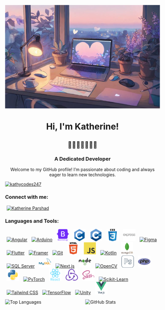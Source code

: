 <img src="banner.jpg" width="1280" alt="Banner" />
<h1 align="center">Hi, I'm Katherine!</h1>
<h2 align="center">👩🏻‍💻📓✍🏻💡</h2>
<h3 align="center">A Dedicated Developer</h3>

<p align="center">
    Welcome to my GitHub profile! I’m passionate about coding and always eager to learn new technologies.
</p>

<p align="left">
    <a href="https://github.com/ryo-ma/github-profile-trophy">
        <img src="https://github-profile-trophy.vercel.app/?username=kathycodes247" alt="kathycodes247" />
    </a>
</p>

<h3 align="left">Connect with me:</h3>
<p align="left">
    <a href="https://linkedin.com/in/katherine-parshad" target="_blank" style="padding: 5px;">
        <img align="center" src="https://raw.githubusercontent.com/rahuldkjain/github-profile-readme-generator/master/src/images/icons/Social/linked-in-alt.svg" alt="Katherine Parshad" height="30" width="40" />
    </a>
</p>

<h3 align="left">Languages and Tools:</h3>
<p align="left">
    <a href="https://angular.io" target="_blank" rel="noreferrer" style="padding: 5px;"><img src="https://angular.io/assets/images/logos/angular/angular.svg" alt="Angular" width="40" height="40"/></a>
    <a href="https://www.arduino.cc/" target="_blank" rel="noreferrer" style="padding: 5px;"><img src="https://cdn.worldvectorlogo.com/logos/arduino-1.svg" alt="Arduino" width="40" height="40"/></a>
    <a href="https://getbootstrap.com" target="_blank" rel="noreferrer" style="padding: 5px;"><img src="https://raw.githubusercontent.com/devicons/devicon/master/icons/bootstrap/bootstrap-plain-wordmark.svg" alt="Bootstrap" width="40" height="40"/></a>
    <a href="https://www.cprogramming.com/" target="_blank" rel="noreferrer" style="padding: 5px;"><img src="https://raw.githubusercontent.com/devicons/devicon/master/icons/c/c-original.svg" alt="C" width="40" height="40"/></a>
    <a href="https://www.w3schools.com/cpp/" target="_blank" rel="noreferrer" style="padding: 5px;"><img src="https://raw.githubusercontent.com/devicons/devicon/master/icons/cplusplus/cplusplus-original.svg" alt="C++" width="40" height="40"/></a>
    <a href="https://www.w3schools.com/css/" target="_blank" rel="noreferrer" style="padding: 5px;"><img src="https://raw.githubusercontent.com/devicons/devicon/master/icons/css3/css3-original-wordmark.svg" alt="CSS3" width="40" height="40"/></a>
    <a href="https://expressjs.com" target="_blank" rel="noreferrer" style="padding: 5px;"><img src="https://raw.githubusercontent.com/devicons/devicon/master/icons/express/express-original-wordmark.svg" alt="Express" width="40" height="40"/></a>
    <a href="https://www.figma.com/" target="_blank" rel="noreferrer" style="padding: 5px;"><img src="https://www.vectorlogo.zone/logos/figma/figma-icon.svg" alt="Figma" width="40" height="40"/></a>
    <a href="https://flutter.dev" target="_blank" rel="noreferrer" style="padding: 5px;"><img src="https://www.vectorlogo.zone/logos/flutterio/flutterio-icon.svg" alt="Flutter" width="40" height="40"/></a>
    <a href="https://www.framer.com/" target="_blank" rel="noreferrer" style="padding: 5px;"><img src="https://www.vectorlogo.zone/logos/framer/framer-icon.svg" alt="Framer" width="40" height="40"/></a>
    <a href="https://git-scm.com/" target="_blank" rel="noreferrer" style="padding: 5px;"><img src="https://www.vectorlogo.zone/logos/git-scm/git-scm-icon.svg" alt="Git" width="40" height="40"/></a>
    <a href="https://www.w3.org/html/" target="_blank" rel="noreferrer" style="padding: 5px;"><img src="https://raw.githubusercontent.com/devicons/devicon/master/icons/html5/html5-original-wordmark.svg" alt="HTML5" width="40" height="40"/></a>
    <a href="https://developer.mozilla.org/en-US/docs/Web/JavaScript" target="_blank" rel="noreferrer" style="padding: 5px;"><img src="https://raw.githubusercontent.com/devicons/devicon/master/icons/javascript/javascript-original.svg" alt="JavaScript" width="40" height="40"/></a>
    <a href="https://kotlinlang.org" target="_blank" rel="noreferrer" style="padding: 5px;"><img src="https://www.vectorlogo.zone/logos/kotlinlang/kotlinlang-icon.svg" alt="Kotlin" width="40" height="40"/></a>
    <a href="https://www.mongodb.com/" target="_blank" rel="noreferrer" style="padding: 5px;"><img src="https://raw.githubusercontent.com/devicons/devicon/master/icons/mongodb/mongodb-original-wordmark.svg" alt="MongoDB" width="40" height="40"/></a>
    <a href="https://www.microsoft.com/en-us/sql-server" target="_blank" rel="noreferrer" style="padding: 5px;"><img src="https://www.svgrepo.com/show/303229/microsoft-sql-server-logo.svg" alt="SQL Server" width="40" height="40"/></a>
    <a href="https://www.mysql.com/" target="_blank" rel="noreferrer" style="padding: 5px;"><img src="https://raw.githubusercontent.com/devicons/devicon/master/icons/mysql/mysql-original-wordmark.svg" alt="MySQL" width="40" height="40"/></a>
    <a href="https://nextjs.org/" target="_blank" rel="noreferrer" style="padding: 5px;"><img src="https://cdn.worldvectorlogo.com/logos/nextjs-2.svg" alt="Next.js" width="40" height="40"/></a>
    <a href="https://nodejs.org" target="_blank" rel="noreferrer" style="padding: 5px;"><img src="https://raw.githubusercontent.com/devicons/devicon/master/icons/nodejs/nodejs-original-wordmark.svg" alt="Node.js" width="40" height="40"/></a>
    <a href="https://opencv.org/" target="_blank" rel="noreferrer" style="padding: 5px;"><img src="https://www.vectorlogo.zone/logos/opencv/opencv-icon.svg" alt="OpenCV" width="40" height="40"/></a>
    <a href="https://www.photoshop.com/en" target="_blank" rel="noreferrer" style="padding: 5px;"><img src="https://raw.githubusercontent.com/devicons/devicon/master/icons/photoshop/photoshop-line.svg" alt="Photoshop" width="40" height="40"/></a>
    <a href="https://www.php.net" target="_blank" rel="noreferrer" style="padding: 5px;"><img src="https://raw.githubusercontent.com/devicons/devicon/master/icons/php/php-original.svg" alt="PHP" width="40" height="40"/></a>
    <a href="https://www.python.org" target="_blank" rel="noreferrer" style="padding: 5px;"><img src="https://raw.githubusercontent.com/devicons/devicon/master/icons/python/python-original.svg" alt="Python" width="40" height="40"/></a>
    <a href="https://pytorch.org/" target="_blank" rel="noreferrer" style="padding: 5px;"><img src="https://www.vectorlogo.zone/logos/pytorch/pytorch-icon.svg" alt="PyTorch" width="40" height="40"/></a>
    <a href="https://reactjs.org/" target="_blank" rel="noreferrer" style="padding: 5px;"><img src="https://raw.githubusercontent.com/devicons/devicon/master/icons/react/react-original-wordmark.svg" alt="React" width="40" height="40"/></a>
    <a href="https://redux.js.org" target="_blank" rel="noreferrer" style="padding: 5px;"><img src="https://raw.githubusercontent.com/devicons/devicon/master/icons/redux/redux-original.svg" alt="Redux" width="40" height="40"/></a>
    <a href="https://sass-lang.com" target="_blank" rel="noreferrer" style="padding: 5px;"><img src="https://raw.githubusercontent.com/devicons/devicon/master/icons/sass/sass-original.svg" alt="Sass" width="40" height="40"/></a>
    <a href="https://scikit-learn.org/" target="_blank" rel="noreferrer" style="padding: 5px;"><img src="https://upload.wikimedia.org/wikipedia/commons/0/05/Scikit_learn_logo_small.svg" alt="Scikit-Learn" width="40" height="40"/></a>
    <a href="https://tailwindcss.com/" target="_blank" rel="noreferrer" style="padding: 5px;"><img src="https://www.vectorlogo.zone/logos/tailwindcss/tailwindcss-icon.svg" alt="Tailwind CSS" width="40" height="40"/></a>
    <a href="https://www.tensorflow.org" target="_blank" rel="noreferrer" style="padding: 5px;"><img src="https://www.vectorlogo.zone/logos/tensorflow/tensorflow-icon.svg" alt="TensorFlow" width="40" height="40"/></a>
    <a href="https://unity.com/" target="_blank" rel="noreferrer" style="padding: 5px;"><img src="https://www.vectorlogo.zone/logos/unity3d/unity3d-icon.svg" alt="Unity" width="40" height="40"/></a>
    <a href="https://vuejs.org/" target="_blank" rel="noreferrer" style="padding: 5px;"><img src="https://raw.githubusercontent.com/devicons/devicon/master/icons/vuejs/vuejs-original-wordmark.svg" alt="Vue.js" width="40" height="40"/></a>
</p>

<p align="left">
    <img align="left" src="https://github-readme-stats.vercel.app/api/top-langs?username=kathycodes247&show_icons=true&locale=en&layout=compact" alt="Top Languages" />
</p>

<p align="center">
    <img src="https://github-readme-stats.vercel.app/api?username=kathycodes247&show_icons=true&locale=en" alt="GitHub Stats" />
</p>
